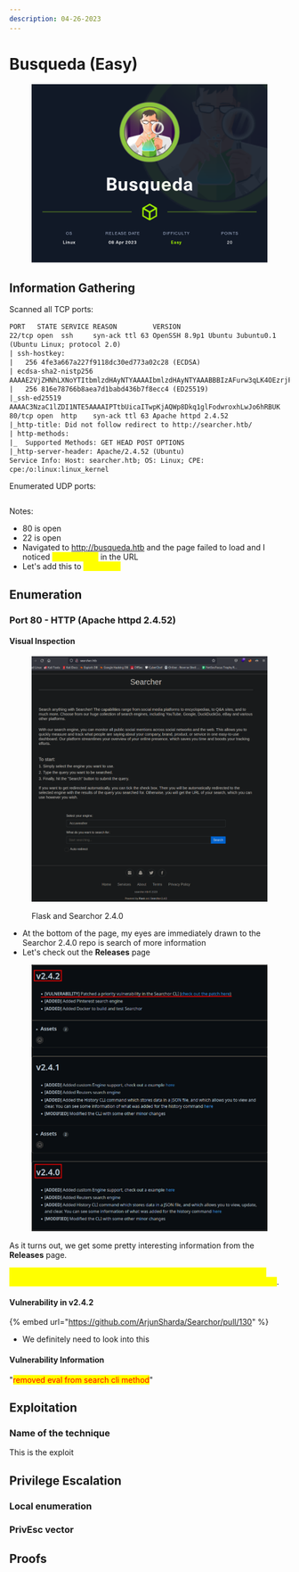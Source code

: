 ```yaml
---
description: 04-26-2023
---
```


# Busqueda (Easy)

<figure><img src="../../../.gitbook/assets/Busqueda.png" alt=""><figcaption></figcaption></figure>

## Information Gathering

Scanned all TCP ports:

```
PORT   STATE SERVICE REASON         VERSION
22/tcp open  ssh     syn-ack ttl 63 OpenSSH 8.9p1 Ubuntu 3ubuntu0.1 (Ubuntu Linux; protocol 2.0)
| ssh-hostkey: 
|   256 4fe3a667a227f9118dc30ed773a02c28 (ECDSA)
| ecdsa-sha2-nistp256 AAAAE2VjZHNhLXNoYTItbmlzdHAyNTYAAAAIbmlzdHAyNTYAAABBBIzAFurw3qLK4OEzrjFarOhWslRrQ3K/MDVL2opfXQLI+zYXSwqofxsf8v2MEZuIGj6540YrzldnPf8CTFSW2rk=
|   256 816e78766b8aea7d1babd436b7f8ecc4 (ED25519)
|_ssh-ed25519 AAAAC3NzaC1lZDI1NTE5AAAAIPTtbUicaITwpKjAQWp8Dkq1glFodwroxhLwJo6hRBUK
80/tcp open  http    syn-ack ttl 63 Apache httpd 2.4.52
|_http-title: Did not follow redirect to http://searcher.htb/
| http-methods: 
|_  Supported Methods: GET HEAD POST OPTIONS
|_http-server-header: Apache/2.4.52 (Ubuntu)
Service Info: Host: searcher.htb; OS: Linux; CPE: cpe:/o:linux:linux_kernel
```

Enumerated UDP ports:

```
```

Notes:

* 80 is open
* 22 is open
* Navigated to http://busqueda.htb and the page failed to load and I noticed <mark style="color:yellow;">searcher.htb</mark> in the URL
* Let's add this to <mark style="color:yellow;">/etc/hosts</mark>

## Enumeration

### Port 80 - HTTP (Apache httpd 2.4.52)

#### Visual Inspection

<figure><img src="../../../.gitbook/assets/image (9) (3) (5).png" alt=""><figcaption><p>Flask and Searchor 2.4.0</p></figcaption></figure>

* At the bottom of the page, my eyes are immediately drawn to the Searchor 2.4.0 repo is search of more information
* Let's check out the **Releases** page

<figure><img src="../../../.gitbook/assets/image (8) (3) (2).png" alt=""><figcaption></figcaption></figure>

As it turns out, we get some pretty interesting information from the **Releases** page.

<mark style="color:yellow;">Since we know the target is running version 2.4.0, this means that it is vulnerable to this vulnerability that was later discovered in a later version</mark>.

#### Vulnerability in v2.4.2

{% embed url="https://github.com/ArjunSharda/Searchor/pull/130" %}

* We definitely need to look into this

#### Vulnerability Information

"<mark style="color:red;">removed eval from search cli method</mark>"





## Exploitation

### Name of the technique

This is the exploit

## Privilege Escalation

### Local enumeration

### PrivEsc vector

## Proofs
